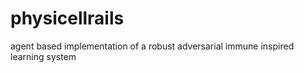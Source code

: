 # physicellrails
agent based implementation of a robust adversarial immune inspired learning system
